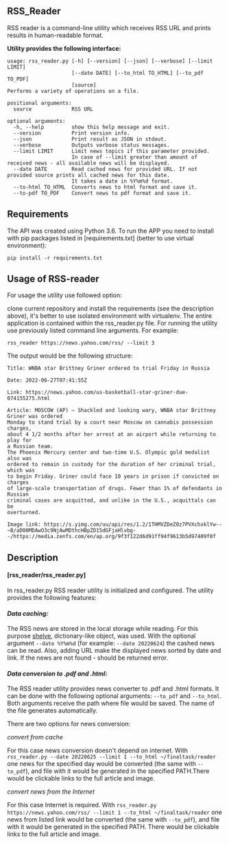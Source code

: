 ## RSS_Reader
RSS reader is a command-line utility which receives RSS URL and prints results in human-readable format.

**Utility provides the following interface:**

```
usage: rss_reader.py [-h] [--version] [--json] [--verbose] [--limit LIMIT]
                     [--date DATE] [--to_html TO_HTML] [--to_pdf TO_PDF]
                     [source]
Performs a variety of operations on a file.

positional arguments:
  source             RSS URL
  
optional arguments:
  -h, --help         show this help message and exit.
  --version          Print version info.
  --json             Print result as JSON in stdout.
  --verbose          Outputs verbose status messages.
  --limit LIMIT      Limit news topics if this parameter provided.
                     In case of --limit greater than amount of received news - all available news will be displayed.               
  --date DATE        Read cached news for provided URL. If not provided source prints all cached news for this date.
                     It takes a date in %Y%m%d format.              
  --to-html TO_HTML  Converts news to html format and save it.
  --to-pdf TO_PDF    Convert news to pdf format and save it.
```

## Requirements

The API was created using Python 3.6. To run the APP you need to install with pip packages listed in [requirements.txt]
(better to use virtual environment):

```
pip install -r requirements.txt
```

## Usage of RSS-reader

For usage the utility use followed option:

clone current repository and install the requirements (see the description above), it's better to use isolated environment with virtualenv. 
The entire application is contained within the rss_reader.py file. For running the utility use previously listed command line arguments. For example:

```
rss_reader https://news.yahoo.com/rss/ --limit 3
```

The output would be the following structure:

```
Title: WNBA star Brittney Griner ordered to trial Friday in Russia

Date: 2022-06-27T07:41:55Z

Link: https://news.yahoo.com/us-basketball-star-griner-due-074155275.html

Article: MOSCOW (AP) — Shackled and looking wary, WNBA star Brittney Griner was ordered
Monday to stand trial by a court near Moscow on cannabis possession charges,
about 4 1/2 months after her arrest at an airport while returning to play for
a Russian team.
The Phoenix Mercury center and two-time U.S. Olympic gold medalist also was
ordered to remain in custody for the duration of her criminal trial, which was
to begin Friday. Griner could face 10 years in prison if convicted on charges
of large-scale transportation of drugs. Fewer than 1% of defendants in Russian
criminal cases are acquitted, and unlike in the U.S., acquittals can be
overturned.

Image link: https://s.yimg.com/uu/api/res/1.2/1THMVZDeZ0z7PVXchxklYw--~B/aD00MDAwO3c9NjAwMDthcHBpZD15dGFjaHlvbg--/https://media.zenfs.com/en/ap.org/9f3f122d6d91ff94f9613b5d97409f0f
```

## Description

#### [rss_reader/rss_reader.py]

In rss_reader.py RSS reader utility is initialized and configured. The utility provides the following features:

#### *Data caching:*

The RSS news are stored in the local storage while reading. For this purpose [shelve](https://docs.python.org/3/library/shelve.html), dictionary-like object, was used.
With the optional argument ```--date %Y%m%d``` (for example: ```--date 20220624```) the cashed news can be read. Also, adding URL make the displayed news sorted by date and link. 
If the news are not found - should be returned error.

#### *Data conversion to .pdf and .html:*

The RSS reader utility provides news converter to .pdf and .html formats. It can be done with the following optional arguments: ```--to_pdf``` and
```--to_html```. Both arguments receive the path where file would be saved. The name of the file generates automatically.

There are two options for news conversion:

*convert from cache*

For this case news conversion doesn't depend on internet. With ```rss_reader.py --date 20220625 --limit 1 --to_html ~/finaltask/reader``` one news for the specified day would
be converted (the same with ```--to_pdf```), and file with it would be generated in the specified PATH.There would be clickable links to the full article 
and image.

*convert news from the Internet*

For this case Internet is required. With ```rss_reader.py https://news.yahoo.com/rss/ --limit 1 --to_html ~/finaltask/reader``` one news from listed link
would be converted (the same with ```--to_pdf```), and file with it would be generated in the specified PATH. There would be clickable links to the full
article and image.
